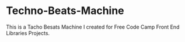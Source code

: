# Techno-Beats-Machine

This is a Tacho Besats Machine I created for Free Code Camp Front End Libraries Projects.
